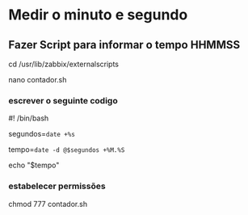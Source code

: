 # Medir o minuto e segundo

## Fazer Script para informar o tempo HHMMSS
cd /usr/lib/zabbix/externalscripts

nano contador.sh

### escrever o seguinte codigo
\#! /bin/bash

segundos=`date +%s`

tempo=`date -d @$segundos +%M.%S`

echo "$tempo"

### estabelecer permissões

chmod 777 contador.sh
